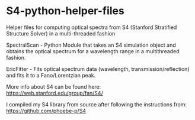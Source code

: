 # S4-python-helper-files
Helper files for computing optical spectra from S4 (Stanford Stratified Structure Solver) in a multi-threaded fashion

SpectralScan - Python Module that takes an S4 simulation object and obtains the optical spectrum for a wavelength range in a multithreaded fashion.  

EricFitter - Fits optical spectrum data (wavelength, transmission/reflection) and fits it to a Fano/Lorentzian peak.  


More info about S4 can be found here:
https://web.stanford.edu/group/fan/S4/

I compiled my S4 library from source after following the instructions from:
https://github.com/phoebe-p/S4
